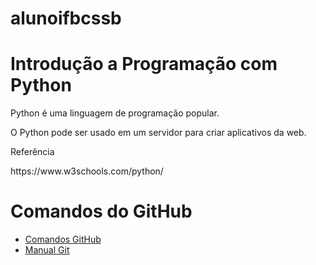 # alunoifbcssb

<h1>Introdução a Programação com Python</h1>

<p>Python é uma linguagem de programação popular.

O Python pode ser usado em um servidor para criar aplicativos da web.</p>


<p>Referência</p>
https://www.w3schools.com/python/

<h1>Comandos do GitHub</h1>
<ul>
  <li><a href="https://github.com/sisedusiqueira/alunoifbcssb/blob/main/github-git-cheat-sheet.pdf">Comandos GitHub</li>
  <li><a href="file:///C:/Program%20Files/Git/mingw64/share/doc/git-doc/git-push.html">Manual Git</li>
</ul>
